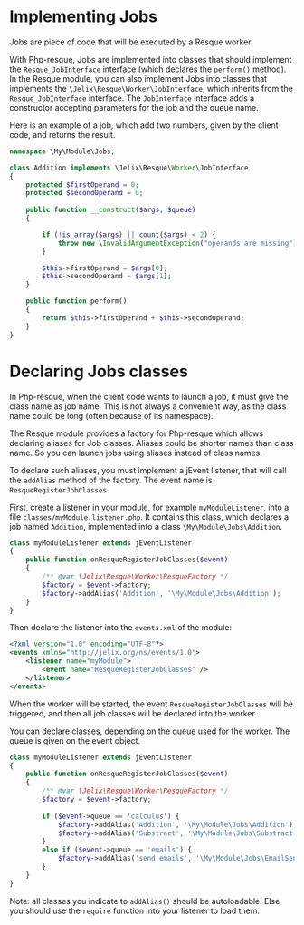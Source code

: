 Implementing Jobs
=================

Jobs are piece of code that will be executed by a Resque worker.

With Php-resque, Jobs are implemented into classes that should implement the  `Resque_JobInterface` interface
(which declares the `perform()` method).
In the Resque module, you can also implement Jobs into classes that implements the `\Jelix\Resque\Worker\JobInterface`, which inherits from
the  `Resque_JobInterface` interface. The `JobInterface` interface adds a constructor accepting parameters for the job
and the queue name.

Here is an example of a job, which add two numbers, given by the client code, and returns the result.

```php
namespace \My\Module\Jobs;

class Addition implements \Jelix\Resque\Worker\JobInterface
{
    protected $firstOperand = 0;
    protected $secondOperand = 0;
    
    public function __construct($args, $queue)
    {

        if (!is_array($args) || count($args) < 2) {
            throw new \InvalidArgumentException("operands are missing");
        }

        $this->firstOperand = $args[0];
        $this->secondOperand = $args[1];
    }

    public function perform()
    {
        return $this->firstOperand + $this->secondOperand;
    }
}
```

Declaring Jobs classes
======================

In Php-resque, when the client code wants to launch a job, it must give the class name as job name. This is not always
a convenient way, as the class name could be long (often because of its namespace).

The Resque module provides a factory for Php-resque which allows declaring aliases for Job classes. Aliases could be shorter
names than class name. So you can launch jobs using aliases instead of class names.

To declare such aliases, you must implement a jEvent listener, that will call the `addAlias` method of the factory.
The event name is `ResqueRegisterJobClasses`.

First, create a listener in your module, for example `myModuleListener`, into a file `classes/myModule.listener.php`.
It contains this class, which declares a job named `Addition`, implemented into a class `\My\Module\Jobs\Addition`.

```php
class myModuleListener extends jEventListener
{
    public function onResqueRegisterJobClasses($event)
    {
        /** @var \Jelix\Resque\Worker\ResqueFactory */
        $factory = $event->factory;
        $factory->addAlias('Addition', '\My\Module\Jobs\Addition');
    }
}
```

Then declare the listener into the `events.xml` of the module:

```xml
<?xml version="1.0" encoding="UTF-8"?>
<events xmlns="http://jelix.org/ns/events/1.0">
    <listener name="myModule">
        <event name="ResqueRegisterJobClasses" />
    </listener>
</events>
```

When the worker will be started, the event `ResqueRegisterJobClasses` will be triggered, and then
all job classes will be declared into the worker.

You can declare classes, depending on the queue used for the worker. The queue is given on the event object.

```php
class myModuleListener extends jEventListener
{
    public function onResqueRegisterJobClasses($event)
    {
        /** @var \Jelix\Resque\Worker\ResqueFactory */
        $factory = $event->factory;
        
        if ($event->queue == 'calculus') {
            $factory->addAlias('Addition', '\My\Module\Jobs\Addition');
            $factory->addAlias('Substract', '\My\Module\Jobs\Substract');
        }
        else if ($event->queue == 'emails') {
            $factory->addAlias('send_emails', '\My\Module\Jobs\EmailSender');
        }
    }
}
```

Note: all classes you indicate to `addAlias()` should be autoloadable. Else you should use the `require` function
into your listener to load them.

